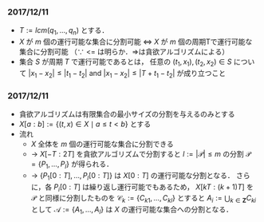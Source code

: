 
### 2017/12/11
* $T := lcm(q_1,...,q_n)$ とする．
* $X$ が $m$ 個の運行可能な集合に分割可能
	$\iff$ $X$ が $m$ 個の周期Tで運行可能な集合に分割可能
	（∵ <= は明らか．=>は貪欲アルゴリズムによる）
* 集合 $S$ が周期 $T$ で運行可能であるとは，
	任意の $(t_1, x_1), (t_2, x_2) \in S$ について
	$|x_1 - x_2| \leq |t_1 - t_2| \textrm{ and } |x_1 - x_2| \leq |T + t_1 - t_2|$ が成り立つこと

### 2017/12/11
* 貪欲アルゴリズムは有限集合の最小サイズの分割を与えるのみとする
* $X[a:b] := \{ (t,x) \in X \mid a \leq t < b \}$ とする
* 流れ
	* $X$ 全体を $m$ 個の運行可能な集合に分割できる
	<!-- * $\to$ $X[-T : 2T]$ が $m$ 個の運行可能な集分割できる -->
	* $\to$ $X[-T : 2T]$ を貪欲アルゴリズムで分割すると
		$l := |\mathcal{P}| \leq m$ の分割
		$\mathcal{P} = \{ P_1, \ldots, P_l \}$ が得られる．
	* $\to$ $\{ P_1[0:T], \ldots, P_l[0:T] \}$ は
		$X[0:T]$ の運行可能な分割となる．
		さらに，各 $P_i[0:T]$ は繰り返し運行可能でもあるため，
		$X[kT : (k + 1)T]$ を $\mathcal{P}$ と同様に分割したものを
		$\mathcal{C}_k := \{ C_{k1}, \ldots, C_{kl} \}$ とすると
		$A_i := \bigcup_{k \in \mathbf{Z}} C_{ki}$ として
		$\mathcal{A} := \{ A_1, \ldots, A_l \}$ は $X$ の運行可能な集合への分割となる．



<!-- 
# 問題設定
* 考える図形
	* 直線(Line)
	* 星(Star)
	* 木(Tree)
	* 辺の長さが全て等しいStar(StarC)
* 考える問題
	* （巡査数最小化(PLP)は不要なので省く）



# 結果
* 任意の図形
	* $p_i=1, q_i=Q$ でもNP困難（ハミルトン閉路問題から帰着）
* Star
	* 巡査1人で $p_i=1, q_i=Q$ の場合はP（Treeの特殊ケースなので）、それ以外はNP困難
* Tree
	* $p_i=1,q_i=Q$ の場合はP、それ以外NP困難
* StarC
	* $q_i=Q$ なら巡査複数でもP(new)
	* それ以外は未解決
* Line
	* 巡査1人ならP
	* $q_i=Q$ なら巡査複数でもP(new)
	* それ以外は未解決





## 問題設定の拡張
* 巡査複数、周期ちょうどで最初の訪問時刻 $r_i$ も指定(new)
	* 直線だとP
	* StarCだと独立点集合問題からの帰着によりNP困難
		* [ToDo] 素数列挙の計算量は?
	* [ToDo?] $r_i$ を指定しない場合は?
		* Disjoint Residue Class読む
* 待機時間 $w_i>0$ を追加
	* 元の点の位置に長さ $w_i/2$ の枝を生やした待機時間無しの問題に帰着できる。
	* 全ての点が原点にあるときでもStarになるので巡査1人で $p_i=1, q_i=Q$ の場合以外NP困難
		* LineはTreeになる
		* StarはStarのまま
		* （$w_i=W$ ならStarCはStarCのままになる）




 -->
